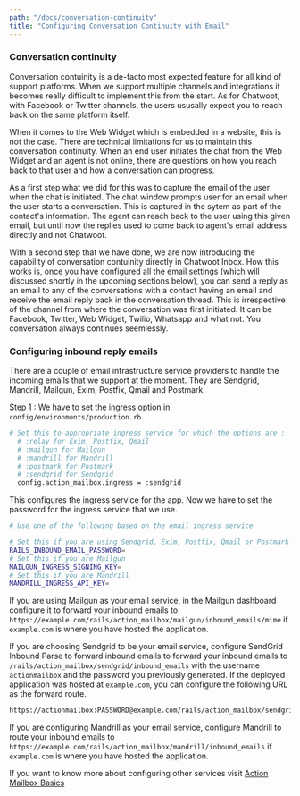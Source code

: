 ```yaml
---
path: "/docs/conversation-continuity"
title: "Configuring Conversation Continuity with Email"
---
```


### Conversation continuity

Conversation contuinity is a de-facto most expected feature for all kind of support platforms. When we support multiple channels and integrations it becomes really difficult to implement this from the start. As for Chatwoot, with Facebook or Twitter channels, the users ususally expect you to reach back on the same platform itself. 

When it comes to the Web Widget which is embedded in a website, this is not the case. There are technical limitations for us to maintain this conversation continuity. When an end user initiates the chat from the Web Widget and an agent is not online, there are questions on how you reach back to that user and how a conversation can progress.

As a first step what we did for this was to capture the email of the user when the chat is initiated. The chat window prompts user for an email when the user starts a conversation. This is captured in the sytem as part of the contact's information. The agent can reach back to the user using this given email, but until now the replies used to come back to agent's email address directly and not Chatwoot.

With a second step that we have done, we are now introducing the capability of conversation contuinity directly in Chatwoot Inbox. How this works is, once you have configured all the email settings (which will discussed shortly in the upcoming sections below), you can send a reply as an email to any of the conversations with a contact having an email and receive the email reply back in the conversation thread. This is irrespective of the channel from where the conversation was first initiated. It can be Facebook, Twitter, Web Widget, Twilio, Whatsapp and what not. You conversation always continues seemlessly.


### Configuring inbound reply emails

There are a couple of email infrastructure service providers to handle the incoming emails that we support at the moment. They are 
Sendgrid, Mandrill, Mailgun, Exim, Postfix, Qmail and Postmark.

Step 1 : We have to set the ingress option in `config/environments/production.rb`. 

```bash
# Set this to appropriate ingress service for which the options are :
  # :relay for Exim, Postfix, Qmail
  # :mailgun for Mailgun
  # :mandrill for Mandrill
  # :postmark for Postmark
  # :sendgrid for Sendgrid
  config.action_mailbox.ingress = :sendgrid
```

This configures the ingress service for the app. Now we have to set the password for the ingress service that we use.

```bash
# Use one of the following based on the email ingress service

# Set this if you are using Sendgrid, Exim, Postfix, Qmail or Postmark
RAILS_INBOUND_EMAIL_PASSWORD=
# Set this if you are Mailgun
MAILGUN_INGRESS_SIGNING_KEY=
# Set this if you are Mandrill
MANDRILL_INGRESS_API_KEY=
```

If you are using Mailgun as your email service, in the Mailgun dashboard configure it to forward your inbound emails to `https://example.com/rails/action_mailbox/mailgun/inbound_emails/mime` if `example.com` is where you have hosted the application.


If you are choosing Sendgrid to be your email service, configure SendGrid Inbound Parse to forward inbound emails to forward your inbound emails to `/rails/action_mailbox/sendgrid/inbound_emails` with the username `actionmailbox` and the password you previously generated. If the deployed application was hosted at `example.com`, you can configure the following URL as the forward route.


```bash
https://actionmailbox:PASSWORD@example.com/rails/action_mailbox/sendgrid/inbound_emails
```


If you are configuring Mandrill as your email service, configure Mandrill to route your inbound emails to `https://example.com/rails/action_mailbox/mandrill/inbound_emails` if `example.com` is where you have hosted the application.


If you want to know more about configuring other services visit [Action Mailbox Basics](https://edgeguides.rubyonrails.org/action_mailbox_basics.html#configuration)

